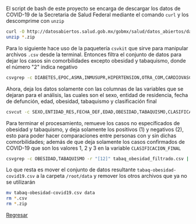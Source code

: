 El script de bash de este proyecto se encarga de descargar los datos de COVID-19 de la Secretaria de Salud Federal mediante el comando ```curl``` y los descomprime con ```unzip```

```bash
curl -O http://datosabiertos.salud.gob.mx/gobmx/salud/datos_abiertos/datos_abiertos_covid19.zip
unzip *.zip
```

Para lo siguiente hace uso de la paquetería ```csvkit``` que sirve para manipular archivos ```.csv``` desde la terminal. Entonces filtra el conjunto de datos para dejar los casos sin comorbilidades excepto obesidad y tabaquismo, donde el número "2" indica negativo 

```bash
csvgrep -c DIABETES,EPOC,ASMA,INMUSUPR,HIPERTENSION,OTRA_COM,CARDIOVASCULAR,RENAL_CRONICA -m "2" *.csv > tabaq_obesidad.csv
```

Ahora, deja los datos solamente con las columnas de las variables que se dejaran para el análisis, las cuales son el sexo, entidad de residencia, fecha de defunción, edad, obesidad, tabaquismo y clasificación final

```bash
csvcut -c SEXO,ENTIDAD_RES,FECHA_DEF,EDAD,OBESIDAD,TABAQUISMO,CLASIFICACION_FINAL tabaq_obesidad.csv > tabaq_obesidad_filtrado.csv
```

Para terminar el procesamiento, remueve los casos no específicados de obesidad y tabaquismo, y deja solamente los positivos (1) y negativos (2), esto para poder hacer comparaciones entre personas con y sin dichas comorbilidades; además de que deja solamente los casos confirmados de COVID-19 que son los valores 1, 2 y 3 en la variable ```CLASIFICACION_FINAL```

```bash
csvgrep -c OBESIDAD,TABAQUISMO -r "[12]" tabaq_obesidad_filtrado.csv | csvgrep -c CLASIFICACION_FINAL -r "[123]" > tabaq-obesidad-covid19.csv
```
Lo que resta es mover el conjunto de datos resultante ```tabaq-obesidad-covid19.csv``` a la carpeta ```/root/data``` y remover los otros archivos que ya no se utilizarán

```bash
mv tabaq-obesidad-covid19.csv data
rm *.csv
rm *.zip
```

[Regresar](index.md)
